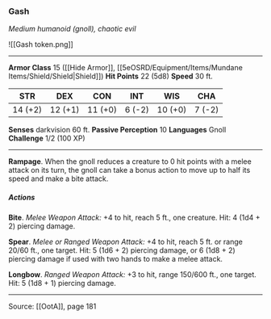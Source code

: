 ### Gash
_Medium humanoid (gnoll), chaotic evil_

![[Gash token.png]]


---

**Armor Class** 15 ([[Hide Armor]], [[5eOSRD/Equipment/Items/Mundane Items/Shield/Shield|Shield]])
**Hit Points** 22 (5d8)
**Speed** 30 ft.

| STR     | DEX     | CON     | INT     | WIS     | CHA     |
|---------|---------|---------|---------|---------|---------|
| 14 (+2) | 12 (+1) | 11 (+0) | 6 (-2) | 10 (+0) | 7 (-2) |

**Senses** darkvision 60 ft.
**Passive Perception** 10
**Languages** Gnoll
**Challenge** 1/2 (100 XP)

---

**Rampage**. When the gnoll reduces a creature to 0 hit points with a melee attack on its turn, the gnoll can take a bonus action to move up to half its speed and make a bite attack.

##### Actions
**Bite**. _Melee Weapon Attack:_ +4 to hit, reach 5 ft., one creature. Hit: 4 (1d4 + 2) piercing damage.

**Spear**. _Melee or Ranged Weapon Attack:_ +4 to hit, reach 5 ft. or range 20/60 ft., one target. Hit: 5 (1d6 + 2) piercing damage, or 6 (1d8 + 2) piercing damage if used with two hands to make a melee attack.

**Longbow**. _Ranged Weapon Attack:_ +3 to hit, range 150/600 ft., one target. Hit: 5 (1d8 + 1) piercing damage.


---

Source: [[OotA]], page 181